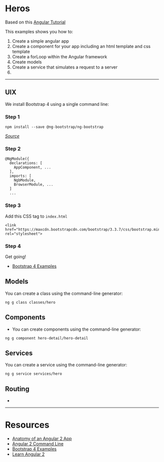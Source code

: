 # Heros

Based on this [Angular Tutorial](https://angular.io/docs/ts/latest/tutorial/toh-pt4.html)


This examples shows you how to:

1. Create a simple angular app
2. Create a component for your app including an html template and css template
3. Create a forLoop within the Angular framework
4. Create models
5. Create a service that simulates a request to a server
6. 


---

## UIX

We install Bootstrap 4 using a single command line:

### Step 1
```language-powerbash
npm install --save @ng-bootstrap/ng-bootstrap
```
*[Source](https://ng-bootstrap.github.io/#/getting-started)*

### Step 2

```language-javascript
@NgModule({
  declarations: [
    AppComponent, ...
  ],
  imports: [
	NgbModule,
    BrowserModule, ...
  ]
  ...
```

### Step 3

Add this CSS tag to ```index.html```

```language-javascript
<link href="https://maxcdn.bootstrapcdn.com/bootstrap/3.3.7/css/bootstrap.min.css" rel="stylesheet">
```

### Step 4

Get going!

* [Bootstrap 4 Examples](https://v4-alpha.getbootstrap.com/components/buttons/)


## Models

You can create a class using the command-line generator:
```language-javascript
ng g class classes/hero
```


## Components

* You can create components using the command-line generator:

```language-javascript
ng g component hero-detail/hero-detail
```

## Services

You can create a service using the command-line generator:

```language-javascript
ng g service services/hero
```


## Routing

* 



---


# Resources

* [Anatomy of an Angular 2 App](http://www.chrisjmendez.com/2016/12/21/anatomy-of-an-angular-2-app/)
* [Angular 2 Command Line](https://cli.angular.io/)
* [Bootstrap 4 Examples](https://v4-alpha.getbootstrap.com/components/buttons/)
* [Learn Angular 2](http://learnangular2.com/forms/)